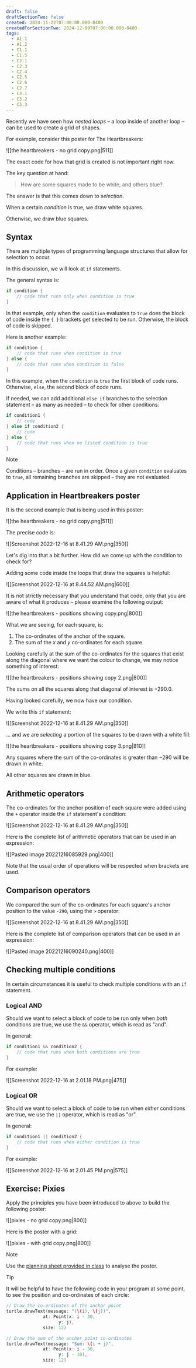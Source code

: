 ```yaml
---
draft: false
draftSectionTwo: false
created: 2024-11-22T07:00:00.000-0400
createdForSectionTwo: 2024-12-09T07:00:00.000-0400
tags:
  - A1.1
  - A1.2
  - C1.1
  - C1.5
  - C2.1
  - C2.3
  - C2.4
  - C2.5
  - C2.6
  - C2.7
  - C3.1
  - C3.2
  - C3.3
---
```


Recently we have seen how *nested loops* – a loop inside of another loop – can be used to create a grid of shapes.

For example, consider this poster for The Heartbreakers:

![[the heartbreakers - no grid copy.png|511]]

The exact code for how that grid is created is not important right now.

The key question at hand:

> How are some squares made to be white, and others blue?

The answer is that this comes down to *selection*.

When a certain *condition* is true, we draw white squares.

Otherwise, we draw blue squares.

## Syntax

There are multiple types of programming language structures that allow for selection to occur.

In this discussion, we will look at `if` statements.

The general syntax is:

```swift
if condition {
	// code that runs only when condition is true
}
```

In that example, only when the `condition` evaluates to `true` does the block of code inside the `{ }` brackets get selected to be run. Otherwise, the block of code is skipped.

Here is another example:

```swift
if condition {
	// code that runs when condition is true
} else {
	// code that runs when condition is false
}
```

In this example, when the `condition` is `true` the first block of code runs. Otherwise, `else`,  the second block of code runs.

If needed, we can add additional `else if` branches to the selection statement – as many as needed – to check for other conditions:

```swift
if condition1 {
	// code
} else if condition2 {
	// code
} else {
	// code that runs when no listed condition is true
}
```

> [!NOTE]
> 
> Conditions – branches – are run in order. Once a given `condition` evaluates to `true`, all remaining branches are skipped – they are not evaluated.

## Application in Heartbreakers poster

It is the second example that is being used in this poster:

![[the heartbreakers - no grid copy.png|511]]

The precise code is:

![[Screenshot 2022-12-16 at 8.41.29 AM.png|350]]

Let's dig into that a bit further. How did we come up with the condition to check for?

Adding some code inside the loops that draw the squares is helpful:

![[Screenshot 2022-12-16 at 8.44.52 AM.png|600]]

It is not strictly necessary that you understand that code, only that you are aware of what it produces – please examine the following output:

![[the heartbreakers - positions showing copy.png|800]]

What we are seeing, for each square, is:

1. The co-ordinates of the anchor of the square.
2. The sum of the $x$ and $y$ co-ordinates for each square.

Looking carefully at the sum of the co-ordinates for the squares that exist along the diagonal where we want the colour to change, we may notice something of interest:

![[the heartbreakers - positions showing copy 2.png|800]]

The sums on all the squares along that diagonal of interest is $-290.0$.

Having looked carefully, we now have our condition.

We write this `if` statement:

![[Screenshot 2022-12-16 at 8.41.29 AM.png|350]]

... and we are *selecting* a portion of the squares to be drawn with a white fill:

![[the heartbreakers - positions showing copy 3.png|810]]

Any squares where the sum of the co-ordinates is greater than $-290$ will be drawn in white.

All other squares are drawn in blue.

## Arithmetic operators

The co-ordinates for the anchor position of each square were added using the `+` operator inside the `if` statement's condition:

![[Screenshot 2022-12-16 at 8.41.29 AM.png|350]]

Here is the complete list of arithmetic operators that can be used in an expression:

![[Pasted image 20221216085929.png|400]]

Note that the usual order of operations will be respected when brackets are used.

## Comparison operators

We compared the sum of the co-ordinates for each square's anchor position to the value `-290`, using the `>` operator:

![[Screenshot 2022-12-16 at 8.41.29 AM.png|350]]

Here is the complete list of comparison operators that can be used in an expression:

![[Pasted image 20221216090240.png|400]]

## Checking multiple conditions

In certain circumstances it is useful to check multiple conditions with an `if` statement.

### Logical AND

Should we want to select a block of code to be run only when *both* conditions are true, we use the `&&` operator, which is read as "and".

In general:

```swift
if condition1 && condition2 {
	// code that runs when both conditions are true
}
```

For example:

![[Screenshot 2022-12-16 at 2.01.18 PM.png|475]]

### Logical OR

Should we want to select a block of code to be run when *either* conditions are true, we use the `||` operator, which is read as "or".

In general:

```swift
if condition1 || condition2 {
	// code that runs when either condition is true
}
```

For example:

![[Screenshot 2022-12-16 at 2.01.45 PM.png|575]]

## Exercise: Pixies

Apply the principles you have been introduced to above to build the following poster:

![[pixies - no grid copy.png|800]]

Here is the poster with a grid:

![[pixies - with grid copy.png|800]]

> [!NOTE]
> Use the [planning sheet provided in class](https://www.russellgordon.ca/lcs/2023-24/icd2o/the_pixies_-_planning_sheet.pdf) to analyse the poster.

> [!TIP]
> It will be helpful to have the following code in your program at some point, to see the position and co-ordinates of each circle:
> ```swift
> // Draw the co-ordinates of the anchor point
> turtle.drawText(message: "(\(i), \(j))",
> 				at: Point(x: i - 30,
> 					  y: j),
> 				size: 12)
> 
> // Draw the sum of the anchor point co-ordinates
> turtle.drawText(message: "Sum: \(i + j)",
> 				at: Point(x: i - 30,
> 					  y: j - 10),
> 				size: 12)
> ```